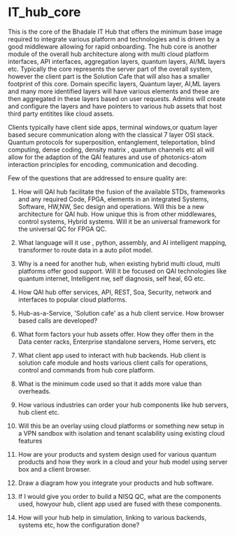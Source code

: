 # IT_hub_core
This is the core of the Bhadale IT Hub that offers the minimum base image required to integrate various platform and technologies and is driven by a good middleware allowing for  rapid onboarding. The hub core is another module of the overall hub architecture along with multi cloud platform interfaces, API interfaces, aggregation layers, quantum layers, AI/ML layers etc. Typically the core represents the server part of the overall system, however the client part is the Solution Cafe that will also has a smaller footprint of this core. Domain specific layers, Quantum layer, AI,ML layers and many more identified layers will have various elements and these are then aggregated in these layers based on user requests. Admins will create and configure the layers and have pointers to various hub assets that host third party entitites like cloud assets. 

Clients typically have client side apps, terminal windows,or quatum layer based secure communication along with the classical 7 layer OSI stack. Quantum protocols for superposition, entanglement, teleportation, blind computing, dense coding, density matrix , quantum channels etc all will allow for the adaption of the QAI features and use of photonics-atom interaction principles for encoding, communication and decoding.      


Few of the questions that are addressed to ensure quality are:  

1) How will QAI hub facilitate the fusion of the available STDs, frameworks and any required Code, FPGA, elements in an integrated Systems, Software, HW,NW, Sec design and operations. Will this be a new architecture for QAI hub. How unique this is from other middlewares, control systems, Hybrid systems. Will it be an universal framework for the universal QC for FPGA QC.

2) What language will it use , python, assembly, and AI intelligent mapping, transformer to route data in a auto pilot model. 

3) Why is a need for another hub, when existing hybrid multi cloud, multi platforms offer good support. Will it be focused on QAI technologies like quantum internet, Intelligent nw, self diagnosis, self heal, 6G etc. 

4) How QAI hub offer services, API, REST, Soa, Security, network and interfaces to popular cloud platforms.

5) Hub-as-a-Service, 'Solution cafe' as a hub client service. How browser based calls are developed?

6) What form factors your hub assets offer. How they offer them in the Data center racks, Enterprise standalone servers, Home servers, etc

7) What client app used to interact with hub backends. Hub client is solution cafe module and hosts various client calls for operations, control and commands from hub core platform.

8) What is the minimum code used so that it adds more value than overheads.

9) How various industries can order your hub components like hub servers, hub client etc.

10) Will this be an overlay using cloud platforms or something new setup in a VPN sandbox with isolation and tenant scalability using existing cloud features

11) How are your products and system design used for various quantum products and how they work in a cloud and your hub model using server box and a client browser.

12) Draw a diagram how you integrate your products and hub software.

13) If I would give you order to build a NISQ QC, what are the components used, howyour hub, client app used are fused with these components.

14) How will your hub help in simulation, linking to various backends, systems etc, how the configuration done? 
